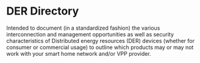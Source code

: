 # DER Directory
Intended to document (in a standardized fashion) the various interconnection and management opportunities as well as security characteristics of Distributed energy resources (DER) devices (whether for consumer or commercial usage) to outline which products may or may not work with your smart home network and/or VPP provider.
